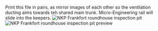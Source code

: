 Print this file in pairs, as mirror images of each other so the ventilation ducting aims towards teh shared main trunk.  Micro-Engineering rail will slide into the keepers.
![NKP Frankfort roundhouse inspection pit](https://github.com/user-attachments/assets/02aa7e08-5e42-4113-b00c-edefcda045b1)
![NKP Frankfort roundhouse inspection pit preview](https://github.com/user-attachments/assets/085685e7-6fec-4a8b-8f8b-eb762f7565c1)
